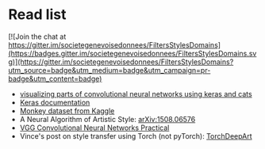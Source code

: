 # Read list 

[![Join the chat at https://gitter.im/societegenevoisedonnees/FiltersStylesDomains](https://badges.gitter.im/societegenevoisedonnees/FiltersStylesDomains.svg)](https://gitter.im/societegenevoisedonnees/FiltersStylesDomains?utm_source=badge&utm_medium=badge&utm_campaign=pr-badge&utm_content=badge)


* [visualizing parts of convolutional neural networks using keras and cats](https://hackernoon.com/visualizing-parts-of-convolutional-neural-networks-using-keras-and-cats-5cc01b214e59)
* [Keras documentation](https://keras.io/)
* [Monkey dataset from Kaggle](https://www.kaggle.com/slothkong/10-monkey-species)
* A Neural Algorithm of Artistic Style: [arXiv:1508.06576](https://arxiv.org/abs/1508.06576)
* [VGG Convolutional Neural Networks Practical](http://www.robots.ox.ac.uk/~vgg/practicals/cnn/index.html)
* Vince's post on style transfer using Torch (not pyTorch): [TorchDeepArt](https://vincecr0ft.github.io/TorchDeepArt.html)
